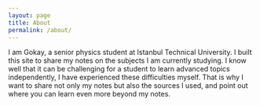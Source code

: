 ```yaml
---
layout: page
title: About
permalink: /about/
---
```


I am Gokay, a senior physics student at Istanbul Technical University. I built this site to share my notes on the subjects I am currently studying. I know well that it can be challenging for a student to learn advanced topics independently, I have experienced these difficulties myself. That is why I want to share not only my notes but also the sources I used, and point out where you can learn even more beyond my notes.


